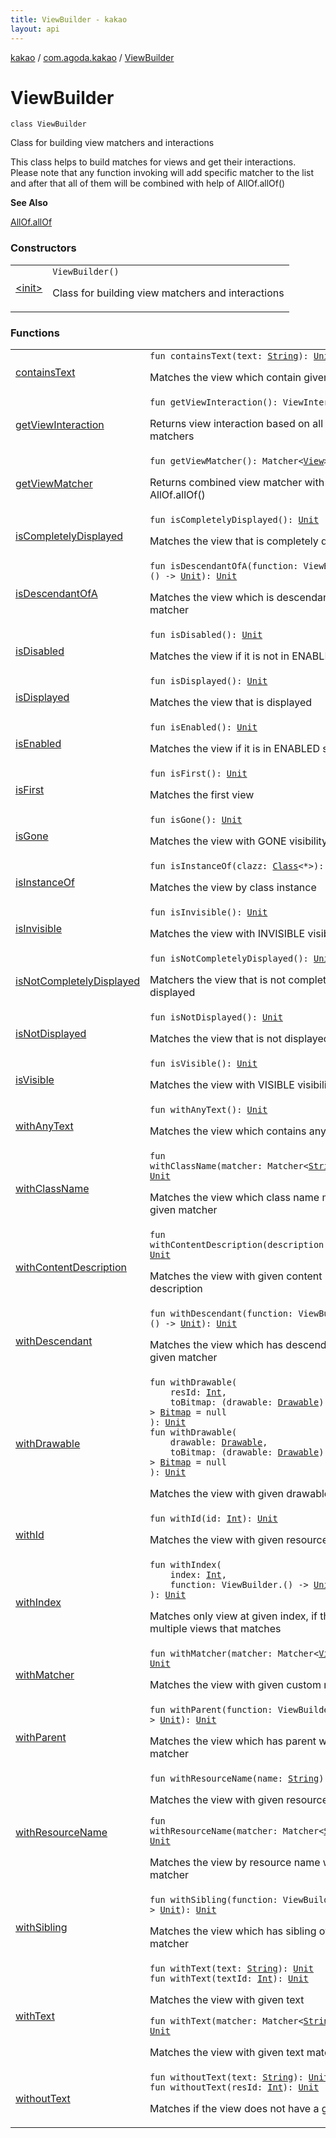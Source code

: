 ```yaml
---
title: ViewBuilder - kakao
layout: api
---
```


<div class='api-docs-breadcrumbs'><a href="../../index.html">kakao</a> / <a href="../index.html">com.agoda.kakao</a> / <a href=".">ViewBuilder</a></div>

# ViewBuilder

<div class="signature"><code><span class="keyword">class </span><span class="identifier">ViewBuilder</span></code></div>

Class for building view matchers and interactions

This class helps to build matches for views and get their interactions.
Please note that any function invoking will add specific matcher to the list
and after that all of them will be combined with help of AllOf.allOf()

**See Also**

<a href="#">AllOf.allOf</a>

### Constructors

<table class="api-docs-table">
<tbody>
<tr>
<td markdown="1">

<a href="-init-.html">&lt;init&gt;</a>


</td>
<td markdown="1">
<div class="signature"><code><span class="identifier">ViewBuilder</span><span class="symbol">(</span><span class="symbol">)</span></code></div>

Class for building view matchers and interactions


</td>
</tr>
</tbody>
</table>

### Functions

<table class="api-docs-table">
<tbody>
<tr>
<td markdown="1">

<a href="contains-text.html">containsText</a>


</td>
<td markdown="1">
<div class="signature"><code><span class="keyword">fun </span><span class="identifier">containsText</span><span class="symbol">(</span><span class="parameterName" id="com.agoda.kakao.ViewBuilder$containsText(kotlin.String)/text">text</span><span class="symbol">:</span>&nbsp;<a href="https://kotlinlang.org/api/latest/jvm/stdlib/kotlin/-string/index.html"><span class="identifier">String</span></a><span class="symbol">)</span><span class="symbol">: </span><a href="https://kotlinlang.org/api/latest/jvm/stdlib/kotlin/-unit/index.html"><span class="identifier">Unit</span></a></code></div>

Matches the view which contain given text


</td>
</tr>
<tr>
<td markdown="1">

<a href="get-view-interaction.html">getViewInteraction</a>


</td>
<td markdown="1">
<div class="signature"><code><span class="keyword">fun </span><span class="identifier">getViewInteraction</span><span class="symbol">(</span><span class="symbol">)</span><span class="symbol">: </span><span class="identifier">ViewInteraction</span></code></div>

Returns view interaction based on all given matchers


</td>
</tr>
<tr>
<td markdown="1">

<a href="get-view-matcher.html">getViewMatcher</a>


</td>
<td markdown="1">
<div class="signature"><code><span class="keyword">fun </span><span class="identifier">getViewMatcher</span><span class="symbol">(</span><span class="symbol">)</span><span class="symbol">: </span><span class="identifier">Matcher</span><span class="symbol">&lt;</span><a href="https://developer.android.com/reference/android/view/View.html"><span class="identifier">View</span></a><span class="symbol">&gt;</span></code></div>

Returns combined view matcher with AllOf.allOf()


</td>
</tr>
<tr>
<td markdown="1">

<a href="is-completely-displayed.html">isCompletelyDisplayed</a>


</td>
<td markdown="1">
<div class="signature"><code><span class="keyword">fun </span><span class="identifier">isCompletelyDisplayed</span><span class="symbol">(</span><span class="symbol">)</span><span class="symbol">: </span><a href="https://kotlinlang.org/api/latest/jvm/stdlib/kotlin/-unit/index.html"><span class="identifier">Unit</span></a></code></div>

Matches the view that is completely displayed


</td>
</tr>
<tr>
<td markdown="1">

<a href="is-descendant-of-a.html">isDescendantOfA</a>


</td>
<td markdown="1">
<div class="signature"><code><span class="keyword">fun </span><span class="identifier">isDescendantOfA</span><span class="symbol">(</span><span class="parameterName" id="com.agoda.kakao.ViewBuilder$isDescendantOfA(kotlin.Function1((com.agoda.kakao.ViewBuilder, kotlin.Unit)))/function">function</span><span class="symbol">:</span>&nbsp;<span class="identifier">ViewBuilder</span><span class="symbol">.</span><span class="symbol">(</span><span class="symbol">)</span>&nbsp;<span class="symbol">-&gt;</span>&nbsp;<a href="https://kotlinlang.org/api/latest/jvm/stdlib/kotlin/-unit/index.html"><span class="identifier">Unit</span></a><span class="symbol">)</span><span class="symbol">: </span><a href="https://kotlinlang.org/api/latest/jvm/stdlib/kotlin/-unit/index.html"><span class="identifier">Unit</span></a></code></div>

Matches the view which is descendant of given matcher


</td>
</tr>
<tr>
<td markdown="1">

<a href="is-disabled.html">isDisabled</a>


</td>
<td markdown="1">
<div class="signature"><code><span class="keyword">fun </span><span class="identifier">isDisabled</span><span class="symbol">(</span><span class="symbol">)</span><span class="symbol">: </span><a href="https://kotlinlang.org/api/latest/jvm/stdlib/kotlin/-unit/index.html"><span class="identifier">Unit</span></a></code></div>

Matches the view if it is not in ENABLED state


</td>
</tr>
<tr>
<td markdown="1">

<a href="is-displayed.html">isDisplayed</a>


</td>
<td markdown="1">
<div class="signature"><code><span class="keyword">fun </span><span class="identifier">isDisplayed</span><span class="symbol">(</span><span class="symbol">)</span><span class="symbol">: </span><a href="https://kotlinlang.org/api/latest/jvm/stdlib/kotlin/-unit/index.html"><span class="identifier">Unit</span></a></code></div>

Matches the view that is displayed


</td>
</tr>
<tr>
<td markdown="1">

<a href="is-enabled.html">isEnabled</a>


</td>
<td markdown="1">
<div class="signature"><code><span class="keyword">fun </span><span class="identifier">isEnabled</span><span class="symbol">(</span><span class="symbol">)</span><span class="symbol">: </span><a href="https://kotlinlang.org/api/latest/jvm/stdlib/kotlin/-unit/index.html"><span class="identifier">Unit</span></a></code></div>

Matches the view if it is in ENABLED state


</td>
</tr>
<tr>
<td markdown="1">

<a href="is-first.html">isFirst</a>


</td>
<td markdown="1">
<div class="signature"><code><span class="keyword">fun </span><span class="identifier">isFirst</span><span class="symbol">(</span><span class="symbol">)</span><span class="symbol">: </span><a href="https://kotlinlang.org/api/latest/jvm/stdlib/kotlin/-unit/index.html"><span class="identifier">Unit</span></a></code></div>

Matches the first view


</td>
</tr>
<tr>
<td markdown="1">

<a href="is-gone.html">isGone</a>


</td>
<td markdown="1">
<div class="signature"><code><span class="keyword">fun </span><span class="identifier">isGone</span><span class="symbol">(</span><span class="symbol">)</span><span class="symbol">: </span><a href="https://kotlinlang.org/api/latest/jvm/stdlib/kotlin/-unit/index.html"><span class="identifier">Unit</span></a></code></div>

Matches the view with GONE visibility


</td>
</tr>
<tr>
<td markdown="1">

<a href="is-instance-of.html">isInstanceOf</a>


</td>
<td markdown="1">
<div class="signature"><code><span class="keyword">fun </span><span class="identifier">isInstanceOf</span><span class="symbol">(</span><span class="parameterName" id="com.agoda.kakao.ViewBuilder$isInstanceOf(java.lang.Class((kotlin.Any)))/clazz">clazz</span><span class="symbol">:</span>&nbsp;<a href="https://developer.android.com/reference/java/lang/Class.html"><span class="identifier">Class</span></a><span class="symbol">&lt;</span><span class="identifier">*</span><span class="symbol">&gt;</span><span class="symbol">)</span><span class="symbol">: </span><a href="https://kotlinlang.org/api/latest/jvm/stdlib/kotlin/-unit/index.html"><span class="identifier">Unit</span></a></code></div>

Matches the view by class instance


</td>
</tr>
<tr>
<td markdown="1">

<a href="is-invisible.html">isInvisible</a>


</td>
<td markdown="1">
<div class="signature"><code><span class="keyword">fun </span><span class="identifier">isInvisible</span><span class="symbol">(</span><span class="symbol">)</span><span class="symbol">: </span><a href="https://kotlinlang.org/api/latest/jvm/stdlib/kotlin/-unit/index.html"><span class="identifier">Unit</span></a></code></div>

Matches the view with INVISIBLE visibility


</td>
</tr>
<tr>
<td markdown="1">

<a href="is-not-completely-displayed.html">isNotCompletelyDisplayed</a>


</td>
<td markdown="1">
<div class="signature"><code><span class="keyword">fun </span><span class="identifier">isNotCompletelyDisplayed</span><span class="symbol">(</span><span class="symbol">)</span><span class="symbol">: </span><a href="https://kotlinlang.org/api/latest/jvm/stdlib/kotlin/-unit/index.html"><span class="identifier">Unit</span></a></code></div>

Matchers the view that is not completely displayed


</td>
</tr>
<tr>
<td markdown="1">

<a href="is-not-displayed.html">isNotDisplayed</a>


</td>
<td markdown="1">
<div class="signature"><code><span class="keyword">fun </span><span class="identifier">isNotDisplayed</span><span class="symbol">(</span><span class="symbol">)</span><span class="symbol">: </span><a href="https://kotlinlang.org/api/latest/jvm/stdlib/kotlin/-unit/index.html"><span class="identifier">Unit</span></a></code></div>

Matches the view that is not displayed


</td>
</tr>
<tr>
<td markdown="1">

<a href="is-visible.html">isVisible</a>


</td>
<td markdown="1">
<div class="signature"><code><span class="keyword">fun </span><span class="identifier">isVisible</span><span class="symbol">(</span><span class="symbol">)</span><span class="symbol">: </span><a href="https://kotlinlang.org/api/latest/jvm/stdlib/kotlin/-unit/index.html"><span class="identifier">Unit</span></a></code></div>

Matches the view with VISIBLE visibility


</td>
</tr>
<tr>
<td markdown="1">

<a href="with-any-text.html">withAnyText</a>


</td>
<td markdown="1">
<div class="signature"><code><span class="keyword">fun </span><span class="identifier">withAnyText</span><span class="symbol">(</span><span class="symbol">)</span><span class="symbol">: </span><a href="https://kotlinlang.org/api/latest/jvm/stdlib/kotlin/-unit/index.html"><span class="identifier">Unit</span></a></code></div>

Matches the view which contains any text


</td>
</tr>
<tr>
<td markdown="1">

<a href="with-class-name.html">withClassName</a>


</td>
<td markdown="1">
<div class="signature"><code><span class="keyword">fun </span><span class="identifier">withClassName</span><span class="symbol">(</span><span class="parameterName" id="com.agoda.kakao.ViewBuilder$withClassName(org.hamcrest.Matcher((kotlin.String)))/matcher">matcher</span><span class="symbol">:</span>&nbsp;<span class="identifier">Matcher</span><span class="symbol">&lt;</span><a href="https://kotlinlang.org/api/latest/jvm/stdlib/kotlin/-string/index.html"><span class="identifier">String</span></a><span class="symbol">&gt;</span><span class="symbol">)</span><span class="symbol">: </span><a href="https://kotlinlang.org/api/latest/jvm/stdlib/kotlin/-unit/index.html"><span class="identifier">Unit</span></a></code></div>

Matches the view which class name matches given matcher


</td>
</tr>
<tr>
<td markdown="1">

<a href="with-content-description.html">withContentDescription</a>


</td>
<td markdown="1">
<div class="signature"><code><span class="keyword">fun </span><span class="identifier">withContentDescription</span><span class="symbol">(</span><span class="parameterName" id="com.agoda.kakao.ViewBuilder$withContentDescription(kotlin.String)/description">description</span><span class="symbol">:</span>&nbsp;<a href="https://kotlinlang.org/api/latest/jvm/stdlib/kotlin/-string/index.html"><span class="identifier">String</span></a><span class="symbol">)</span><span class="symbol">: </span><a href="https://kotlinlang.org/api/latest/jvm/stdlib/kotlin/-unit/index.html"><span class="identifier">Unit</span></a></code></div>

Matches the view with given content description


</td>
</tr>
<tr>
<td markdown="1">

<a href="with-descendant.html">withDescendant</a>


</td>
<td markdown="1">
<div class="signature"><code><span class="keyword">fun </span><span class="identifier">withDescendant</span><span class="symbol">(</span><span class="parameterName" id="com.agoda.kakao.ViewBuilder$withDescendant(kotlin.Function1((com.agoda.kakao.ViewBuilder, kotlin.Unit)))/function">function</span><span class="symbol">:</span>&nbsp;<span class="identifier">ViewBuilder</span><span class="symbol">.</span><span class="symbol">(</span><span class="symbol">)</span>&nbsp;<span class="symbol">-&gt;</span>&nbsp;<a href="https://kotlinlang.org/api/latest/jvm/stdlib/kotlin/-unit/index.html"><span class="identifier">Unit</span></a><span class="symbol">)</span><span class="symbol">: </span><a href="https://kotlinlang.org/api/latest/jvm/stdlib/kotlin/-unit/index.html"><span class="identifier">Unit</span></a></code></div>

Matches the view which has descendant of given matcher


</td>
</tr>
<tr>
<td markdown="1">

<a href="with-drawable.html">withDrawable</a>


</td>
<td markdown="1">
<div class="signature"><code><span class="keyword">fun </span><span class="identifier">withDrawable</span><span class="symbol">(</span><br/>&nbsp;&nbsp;&nbsp;&nbsp;<span class="parameterName" id="com.agoda.kakao.ViewBuilder$withDrawable(kotlin.Int, kotlin.Function1((android.graphics.drawable.Drawable, android.graphics.Bitmap)))/resId">resId</span><span class="symbol">:</span>&nbsp;<a href="https://kotlinlang.org/api/latest/jvm/stdlib/kotlin/-int/index.html"><span class="identifier">Int</span></a><span class="symbol">, </span><br/>&nbsp;&nbsp;&nbsp;&nbsp;<span class="parameterName" id="com.agoda.kakao.ViewBuilder$withDrawable(kotlin.Int, kotlin.Function1((android.graphics.drawable.Drawable, android.graphics.Bitmap)))/toBitmap">toBitmap</span><span class="symbol">:</span>&nbsp;<span class="symbol">(</span><span class="parameterName">drawable</span><span class="symbol">:</span>&nbsp;<a href="https://developer.android.com/reference/android/graphics/drawable/Drawable.html"><span class="identifier">Drawable</span></a><span class="symbol">)</span>&nbsp;<span class="symbol">-&gt;</span>&nbsp;<a href="https://developer.android.com/reference/android/graphics/Bitmap.html"><span class="identifier">Bitmap</span></a>&nbsp;<span class="symbol">=</span>&nbsp;null<br/><span class="symbol">)</span><span class="symbol">: </span><a href="https://kotlinlang.org/api/latest/jvm/stdlib/kotlin/-unit/index.html"><span class="identifier">Unit</span></a></code></div>

<div class="signature"><code><span class="keyword">fun </span><span class="identifier">withDrawable</span><span class="symbol">(</span><br/>&nbsp;&nbsp;&nbsp;&nbsp;<span class="parameterName" id="com.agoda.kakao.ViewBuilder$withDrawable(android.graphics.drawable.Drawable, kotlin.Function1((android.graphics.drawable.Drawable, android.graphics.Bitmap)))/drawable">drawable</span><span class="symbol">:</span>&nbsp;<a href="https://developer.android.com/reference/android/graphics/drawable/Drawable.html"><span class="identifier">Drawable</span></a><span class="symbol">, </span><br/>&nbsp;&nbsp;&nbsp;&nbsp;<span class="parameterName" id="com.agoda.kakao.ViewBuilder$withDrawable(android.graphics.drawable.Drawable, kotlin.Function1((android.graphics.drawable.Drawable, android.graphics.Bitmap)))/toBitmap">toBitmap</span><span class="symbol">:</span>&nbsp;<span class="symbol">(</span><span class="parameterName">drawable</span><span class="symbol">:</span>&nbsp;<a href="https://developer.android.com/reference/android/graphics/drawable/Drawable.html"><span class="identifier">Drawable</span></a><span class="symbol">)</span>&nbsp;<span class="symbol">-&gt;</span>&nbsp;<a href="https://developer.android.com/reference/android/graphics/Bitmap.html"><span class="identifier">Bitmap</span></a>&nbsp;<span class="symbol">=</span>&nbsp;null<br/><span class="symbol">)</span><span class="symbol">: </span><a href="https://kotlinlang.org/api/latest/jvm/stdlib/kotlin/-unit/index.html"><span class="identifier">Unit</span></a></code></div>

Matches the view with given drawable


</td>
</tr>
<tr>
<td markdown="1">

<a href="with-id.html">withId</a>


</td>
<td markdown="1">
<div class="signature"><code><span class="keyword">fun </span><span class="identifier">withId</span><span class="symbol">(</span><span class="parameterName" id="com.agoda.kakao.ViewBuilder$withId(kotlin.Int)/id">id</span><span class="symbol">:</span>&nbsp;<a href="https://kotlinlang.org/api/latest/jvm/stdlib/kotlin/-int/index.html"><span class="identifier">Int</span></a><span class="symbol">)</span><span class="symbol">: </span><a href="https://kotlinlang.org/api/latest/jvm/stdlib/kotlin/-unit/index.html"><span class="identifier">Unit</span></a></code></div>

Matches the view with given resource id


</td>
</tr>
<tr>
<td markdown="1">

<a href="with-index.html">withIndex</a>


</td>
<td markdown="1">
<div class="signature"><code><span class="keyword">fun </span><span class="identifier">withIndex</span><span class="symbol">(</span><br/>&nbsp;&nbsp;&nbsp;&nbsp;<span class="parameterName" id="com.agoda.kakao.ViewBuilder$withIndex(kotlin.Int, kotlin.Function1((com.agoda.kakao.ViewBuilder, kotlin.Unit)))/index">index</span><span class="symbol">:</span>&nbsp;<a href="https://kotlinlang.org/api/latest/jvm/stdlib/kotlin/-int/index.html"><span class="identifier">Int</span></a><span class="symbol">, </span><br/>&nbsp;&nbsp;&nbsp;&nbsp;<span class="parameterName" id="com.agoda.kakao.ViewBuilder$withIndex(kotlin.Int, kotlin.Function1((com.agoda.kakao.ViewBuilder, kotlin.Unit)))/function">function</span><span class="symbol">:</span>&nbsp;<span class="identifier">ViewBuilder</span><span class="symbol">.</span><span class="symbol">(</span><span class="symbol">)</span>&nbsp;<span class="symbol">-&gt;</span>&nbsp;<a href="https://kotlinlang.org/api/latest/jvm/stdlib/kotlin/-unit/index.html"><span class="identifier">Unit</span></a><br/><span class="symbol">)</span><span class="symbol">: </span><a href="https://kotlinlang.org/api/latest/jvm/stdlib/kotlin/-unit/index.html"><span class="identifier">Unit</span></a></code></div>

Matches only view at given index, if there are multiple views that matches


</td>
</tr>
<tr>
<td markdown="1">

<a href="with-matcher.html">withMatcher</a>


</td>
<td markdown="1">
<div class="signature"><code><span class="keyword">fun </span><span class="identifier">withMatcher</span><span class="symbol">(</span><span class="parameterName" id="com.agoda.kakao.ViewBuilder$withMatcher(org.hamcrest.Matcher((android.view.View)))/matcher">matcher</span><span class="symbol">:</span>&nbsp;<span class="identifier">Matcher</span><span class="symbol">&lt;</span><a href="https://developer.android.com/reference/android/view/View.html"><span class="identifier">View</span></a><span class="symbol">&gt;</span><span class="symbol">)</span><span class="symbol">: </span><a href="https://kotlinlang.org/api/latest/jvm/stdlib/kotlin/-unit/index.html"><span class="identifier">Unit</span></a></code></div>

Matches the view with given custom matcher


</td>
</tr>
<tr>
<td markdown="1">

<a href="with-parent.html">withParent</a>


</td>
<td markdown="1">
<div class="signature"><code><span class="keyword">fun </span><span class="identifier">withParent</span><span class="symbol">(</span><span class="parameterName" id="com.agoda.kakao.ViewBuilder$withParent(kotlin.Function1((com.agoda.kakao.ViewBuilder, kotlin.Unit)))/function">function</span><span class="symbol">:</span>&nbsp;<span class="identifier">ViewBuilder</span><span class="symbol">.</span><span class="symbol">(</span><span class="symbol">)</span>&nbsp;<span class="symbol">-&gt;</span>&nbsp;<a href="https://kotlinlang.org/api/latest/jvm/stdlib/kotlin/-unit/index.html"><span class="identifier">Unit</span></a><span class="symbol">)</span><span class="symbol">: </span><a href="https://kotlinlang.org/api/latest/jvm/stdlib/kotlin/-unit/index.html"><span class="identifier">Unit</span></a></code></div>

Matches the view which has parent with given matcher


</td>
</tr>
<tr>
<td markdown="1">

<a href="with-resource-name.html">withResourceName</a>


</td>
<td markdown="1">
<div class="signature"><code><span class="keyword">fun </span><span class="identifier">withResourceName</span><span class="symbol">(</span><span class="parameterName" id="com.agoda.kakao.ViewBuilder$withResourceName(kotlin.String)/name">name</span><span class="symbol">:</span>&nbsp;<a href="https://kotlinlang.org/api/latest/jvm/stdlib/kotlin/-string/index.html"><span class="identifier">String</span></a><span class="symbol">)</span><span class="symbol">: </span><a href="https://kotlinlang.org/api/latest/jvm/stdlib/kotlin/-unit/index.html"><span class="identifier">Unit</span></a></code></div>

Matches the view with given resource name

<div class="signature"><code><span class="keyword">fun </span><span class="identifier">withResourceName</span><span class="symbol">(</span><span class="parameterName" id="com.agoda.kakao.ViewBuilder$withResourceName(org.hamcrest.Matcher((kotlin.String)))/matcher">matcher</span><span class="symbol">:</span>&nbsp;<span class="identifier">Matcher</span><span class="symbol">&lt;</span><a href="https://kotlinlang.org/api/latest/jvm/stdlib/kotlin/-string/index.html"><span class="identifier">String</span></a><span class="symbol">&gt;</span><span class="symbol">)</span><span class="symbol">: </span><a href="https://kotlinlang.org/api/latest/jvm/stdlib/kotlin/-unit/index.html"><span class="identifier">Unit</span></a></code></div>

Matches the view by resource name with given matcher


</td>
</tr>
<tr>
<td markdown="1">

<a href="with-sibling.html">withSibling</a>


</td>
<td markdown="1">
<div class="signature"><code><span class="keyword">fun </span><span class="identifier">withSibling</span><span class="symbol">(</span><span class="parameterName" id="com.agoda.kakao.ViewBuilder$withSibling(kotlin.Function1((com.agoda.kakao.ViewBuilder, kotlin.Unit)))/function">function</span><span class="symbol">:</span>&nbsp;<span class="identifier">ViewBuilder</span><span class="symbol">.</span><span class="symbol">(</span><span class="symbol">)</span>&nbsp;<span class="symbol">-&gt;</span>&nbsp;<a href="https://kotlinlang.org/api/latest/jvm/stdlib/kotlin/-unit/index.html"><span class="identifier">Unit</span></a><span class="symbol">)</span><span class="symbol">: </span><a href="https://kotlinlang.org/api/latest/jvm/stdlib/kotlin/-unit/index.html"><span class="identifier">Unit</span></a></code></div>

Matches the view which has sibling of given matcher


</td>
</tr>
<tr>
<td markdown="1">

<a href="with-text.html">withText</a>


</td>
<td markdown="1">
<div class="signature"><code><span class="keyword">fun </span><span class="identifier">withText</span><span class="symbol">(</span><span class="parameterName" id="com.agoda.kakao.ViewBuilder$withText(kotlin.String)/text">text</span><span class="symbol">:</span>&nbsp;<a href="https://kotlinlang.org/api/latest/jvm/stdlib/kotlin/-string/index.html"><span class="identifier">String</span></a><span class="symbol">)</span><span class="symbol">: </span><a href="https://kotlinlang.org/api/latest/jvm/stdlib/kotlin/-unit/index.html"><span class="identifier">Unit</span></a></code></div>

<div class="signature"><code><span class="keyword">fun </span><span class="identifier">withText</span><span class="symbol">(</span><span class="parameterName" id="com.agoda.kakao.ViewBuilder$withText(kotlin.Int)/textId">textId</span><span class="symbol">:</span>&nbsp;<a href="https://kotlinlang.org/api/latest/jvm/stdlib/kotlin/-int/index.html"><span class="identifier">Int</span></a><span class="symbol">)</span><span class="symbol">: </span><a href="https://kotlinlang.org/api/latest/jvm/stdlib/kotlin/-unit/index.html"><span class="identifier">Unit</span></a></code></div>

Matches the view with given text

<div class="signature"><code><span class="keyword">fun </span><span class="identifier">withText</span><span class="symbol">(</span><span class="parameterName" id="com.agoda.kakao.ViewBuilder$withText(org.hamcrest.Matcher((kotlin.String)))/matcher">matcher</span><span class="symbol">:</span>&nbsp;<span class="identifier">Matcher</span><span class="symbol">&lt;</span><a href="https://kotlinlang.org/api/latest/jvm/stdlib/kotlin/-string/index.html"><span class="identifier">String</span></a><span class="symbol">&gt;</span><span class="symbol">)</span><span class="symbol">: </span><a href="https://kotlinlang.org/api/latest/jvm/stdlib/kotlin/-unit/index.html"><span class="identifier">Unit</span></a></code></div>

Matches the view with given text matcher


</td>
</tr>
<tr>
<td markdown="1">

<a href="without-text.html">withoutText</a>


</td>
<td markdown="1">
<div class="signature"><code><span class="keyword">fun </span><span class="identifier">withoutText</span><span class="symbol">(</span><span class="parameterName" id="com.agoda.kakao.ViewBuilder$withoutText(kotlin.String)/text">text</span><span class="symbol">:</span>&nbsp;<a href="https://kotlinlang.org/api/latest/jvm/stdlib/kotlin/-string/index.html"><span class="identifier">String</span></a><span class="symbol">)</span><span class="symbol">: </span><a href="https://kotlinlang.org/api/latest/jvm/stdlib/kotlin/-unit/index.html"><span class="identifier">Unit</span></a></code></div>

<div class="signature"><code><span class="keyword">fun </span><span class="identifier">withoutText</span><span class="symbol">(</span><span class="parameterName" id="com.agoda.kakao.ViewBuilder$withoutText(kotlin.Int)/resId">resId</span><span class="symbol">:</span>&nbsp;<a href="https://kotlinlang.org/api/latest/jvm/stdlib/kotlin/-int/index.html"><span class="identifier">Int</span></a><span class="symbol">)</span><span class="symbol">: </span><a href="https://kotlinlang.org/api/latest/jvm/stdlib/kotlin/-unit/index.html"><span class="identifier">Unit</span></a></code></div>

Matches if the view does not have a given text


</td>
</tr>
</tbody>
</table>
